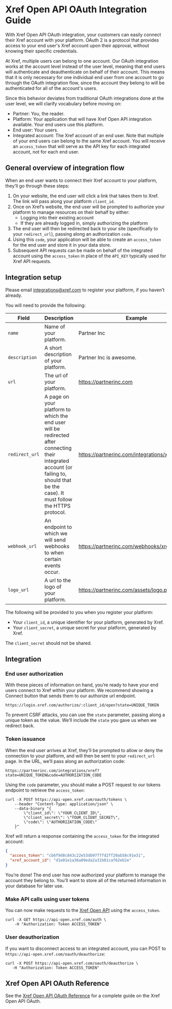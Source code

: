 # Xref Open API OAuth Integration Guide

With Xref Open API OAuth integration, your customers can easily connect their Xref account with your platform. OAuth 2 is a protocol that provides access to your end user's Xref account upon their approval, without knowing their specific credentials.

At Xref, multiple users can belong to one account. Our OAuth integration works at the account level instead of the user level, meaning that end users will authenticate and deauthenticate on behalf of their account. This means that it is only necessary for one individual end user from one account to go through the OAuth integration flow, since the account they belong to will be authenticated for all of the account's users.

Since this behavior deviates from traditional OAuth integrations done at the user level, we will clarify vocabulary before moving on:

- Partner: You, the reader.
- Platform: Your application that will have Xref Open API integration available. Your end users use this platform.
- End user: Your users.
- Integrated account: The Xref account of an end user. Note that multiple of your end users can belong to the same Xref account. You will receive an `access_token` that will serve as the API key for each integrated account, not for each end user.

## General overview of integration flow

When an end user wants to connect their Xref account to your platform, they’ll go through these steps:

1. On your website, the end user will click a link that takes them to Xref. The link will pass along your platform `client_id`.
2. Once on Xref’s website, the end user will be prompted to authorize your platform to manage resources on their behalf by either:
    - Logging into their existing account
    - If they are already logged in, simply authorizing the platform
3. The end user will then be redirected back to your site (specifically to your `redirect_url`), passing along an authorization `code`.
4. Using this `code`, your application will be able to create an `access_token` for the end user and store it in your data store.
5. Subsequent API requests can be made on behalf of the integrated account using the `access_token` in place of the `API_KEY` typically used for Xref API requests.

## Integration setup
Please email integrations@xref.com to register your platform, if you haven't already.

You will need to provide the following:

| Field | Description | Example |
|-------|-------------|---------|
| `name`| Name of your platform. | Partner Inc |
|`description`| A short description of your platform. | Partner Inc is awesome.  |
|`url`| The url of your platform. | https://partnerinc.com |
|`redirect_url` | A page on your platform to which the end user will be redirected after connecting their integrated account (or failing to, should that be the case). It must follow the HTTPS protocol. | https://partnerinc.com/integrations/xref |
|`webhook_url`|An endpoint to which we will send webhooks to when certain events occur. | https://partnerinc.com/webhooks/xref/incoming |
|`logo_url`| A url to the logo of your platform. | https://partnerinc.com/assets/logo.png |

The following will be provided to you when you register your platform:

- Your `client_id`, a unique identifier for your platform, generated by Xref.
- Your `client_secret`, a unique secret for your platform, generated by Xref.

The `client_secret` should not be shared.

## Integration
### End user authorization

With these pieces of information on hand, you’re ready to have your end users connect to Xref within your platform. We recommend showing a Connect button that sends them to our authorize url endpoint. 

```
https://login.xref.com/authorize/:client_id/open?state=UNIQUE_TOKEN
```

To prevent CSRF attacks, you can use the `state` parameter, passing along a unique token as the value. We’ll include the `state` you gave us when we redirect back.

### Token issuance

When the end user arrives at Xref, they’ll be prompted to allow or deny the connection to your platform, and will then be sent to your `redirect_url` page. In the URL, we’ll pass along an authorization code:

```
https://partnerinc.com/integrations/xref?state=UNIQUE_TOKEN&code=AUTHORIZATION_CODE
```

Using the `code` parameter, you should make a POST request to our tokens endpoint to retrieve the `access_token`:

```curl
curl -X POST https://api-open.xref.com/oauth/tokens \
    --header "Content-Type: application/json" \
    --data-binary "{
        \"client_id\": \"YOUR_CLIENT_ID\",
        \"client_secret\": \"YOUR_CLIENT_SECRET\",
        \"code\": \"AUTHORIZATION_CODE\"
    }"
```

Xref will return a response containing the `access_token` for the integrated account:

```json
{
  "access_token": "cb6f9d8c843c22e53db97f7fd2ff20ab58c91e31",
  "xref_account_id": "d1e01e1a36a09eda2a31b01caf62eb2e"
}
```

You’re done! The end user has now authorized your platform to manage the account they belong to.  You’ll want to store all of the returned information in your database for later use.

### Make API calls using user tokens

You can now make requests to the [Xref Open API](https://xrefopenapi.docs.apiary.io) using the `access_token`.

```curl
curl -X GET https://api-open.xref.com/auth \
    -H "Authorization: Token ACCESS_TOKEN"
```

### User deauthorization

If you want to disconnect access to an integrated account, you can POST to `https://api-open.xref.com/oauth/deauthorize`:

```curl
curl -X POST https://api-open.xref.com/oauth/deauthorize \
   -H "Authorization: Token ACCESS_TOKEN"
```

## Xref Open API OAuth Reference

See the [Xref Open API OAuth Reference](https://github.com/xrefdev/openapi-oauth-docs/blob/master/openapi_oauth_reference.md) for a complete guide on the Xref Open API OAuth.
